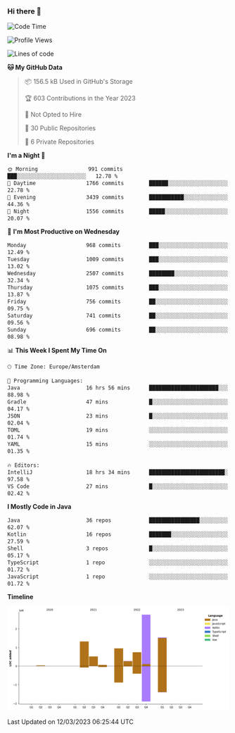 ### Hi there 👋


<!--START_SECTION:waka-->
![Code Time](http://img.shields.io/badge/Code%20Time-3%2C070%20hrs%2014%20mins-blue)

![Profile Views](http://img.shields.io/badge/Profile%20Views-0-blue)

![Lines of code](https://img.shields.io/badge/From%20Hello%20World%20I%27ve%20Written-8.2%20million%20lines%20of%20code-blue)

**🐱 My GitHub Data** 

> 📦 156.5 kB Used in GitHub's Storage 
 > 
> 🏆 603 Contributions in the Year 2023
 > 
> 🚫 Not Opted to Hire
 > 
> 📜 30 Public Repositories 
 > 
> 🔑 6 Private Repositories 
 > 
**I'm a Night 🦉** 

```text
🌞 Morning                991 commits         ███░░░░░░░░░░░░░░░░░░░░░░   12.78 % 
🌆 Daytime                1766 commits        ██████░░░░░░░░░░░░░░░░░░░   22.78 % 
🌃 Evening                3439 commits        ███████████░░░░░░░░░░░░░░   44.36 % 
🌙 Night                  1556 commits        █████░░░░░░░░░░░░░░░░░░░░   20.07 % 
```
📅 **I'm Most Productive on Wednesday** 

```text
Monday                   968 commits         ███░░░░░░░░░░░░░░░░░░░░░░   12.49 % 
Tuesday                  1009 commits        ███░░░░░░░░░░░░░░░░░░░░░░   13.02 % 
Wednesday                2507 commits        ████████░░░░░░░░░░░░░░░░░   32.34 % 
Thursday                 1075 commits        ███░░░░░░░░░░░░░░░░░░░░░░   13.87 % 
Friday                   756 commits         ██░░░░░░░░░░░░░░░░░░░░░░░   09.75 % 
Saturday                 741 commits         ██░░░░░░░░░░░░░░░░░░░░░░░   09.56 % 
Sunday                   696 commits         ██░░░░░░░░░░░░░░░░░░░░░░░   08.98 % 
```


📊 **This Week I Spent My Time On** 

```text
🕑︎ Time Zone: Europe/Amsterdam

💬 Programming Languages: 
Java                     16 hrs 56 mins      ██████████████████████░░░   88.98 % 
Gradle                   47 mins             █░░░░░░░░░░░░░░░░░░░░░░░░   04.17 % 
JSON                     23 mins             █░░░░░░░░░░░░░░░░░░░░░░░░   02.04 % 
TOML                     19 mins             ░░░░░░░░░░░░░░░░░░░░░░░░░   01.74 % 
YAML                     15 mins             ░░░░░░░░░░░░░░░░░░░░░░░░░   01.35 % 

🔥 Editors: 
IntelliJ                 18 hrs 34 mins      ████████████████████████░   97.58 % 
VS Code                  27 mins             █░░░░░░░░░░░░░░░░░░░░░░░░   02.42 % 
```

**I Mostly Code in Java** 

```text
Java                     36 repos            ████████████████░░░░░░░░░   62.07 % 
Kotlin                   16 repos            ███████░░░░░░░░░░░░░░░░░░   27.59 % 
Shell                    3 repos             █░░░░░░░░░░░░░░░░░░░░░░░░   05.17 % 
TypeScript               1 repo              ░░░░░░░░░░░░░░░░░░░░░░░░░   01.72 % 
JavaScript               1 repo              ░░░░░░░░░░░░░░░░░░░░░░░░░   01.72 % 
```



**Timeline**

![Lines of Code chart](https://raw.githubusercontent.com/powercasgamer/powercasgamer/master/assets/bar_graph.png)


 Last Updated on 12/03/2023 06:25:44 UTC
<!--END_SECTION:waka-->
